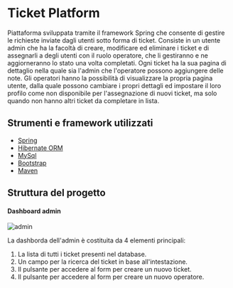 # Ticket Platform
Piattaforma sviluppata tramite il framework Spring che consente di gestire le richieste inviate dagli utenti sotto forma di ticket.
Consiste in un utente admin che ha la facoltà di creare, modificare ed eliminare i ticket e di assegnarli a degli utenti con il ruolo operatore, che li gestiranno e ne aggiorneranno lo stato una volta completati.
Ogni ticket ha la sua pagina di dettaglio nella quale sia l'admin che l'operatore possono aggiungere delle note.
Gli operatori hanno la possibilità di visualizzare la propria pagina utente, dalla quale possono cambiare i propri dettagli ed impostare il loro profilo come non disponibile per l'assegnazione di nuovi ticket, ma solo quando non hanno altri ticket da completare in lista.

## Strumenti e framework utilizzati

* [Spring](https://spring.io/)
* [Hibernate ORM](https://hibernate.org/orm/)
* [MySql](https://www.mysql.com)
* [Bootstrap](https://getbootstrap.com/)
* [Maven](https://maven.apache.org/)

## Struttura del progetto

#### Dashboard admin
![admin](https://github.com/user-attachments/assets/4b9d8f30-b4b0-4c59-bce3-412cd3ec892b)

La dashborda dell'admin è costituita da 4 elementi principali:
1. La lista di tutti i ticket presenti nel database.
2. Un campo per la ricerca del ticket in base all'intestazione.
3. Il pulsante per accedere al form per creare un nuovo ticket.
4. Il pulsante per accedere al form per creare un nuovo operatore.


